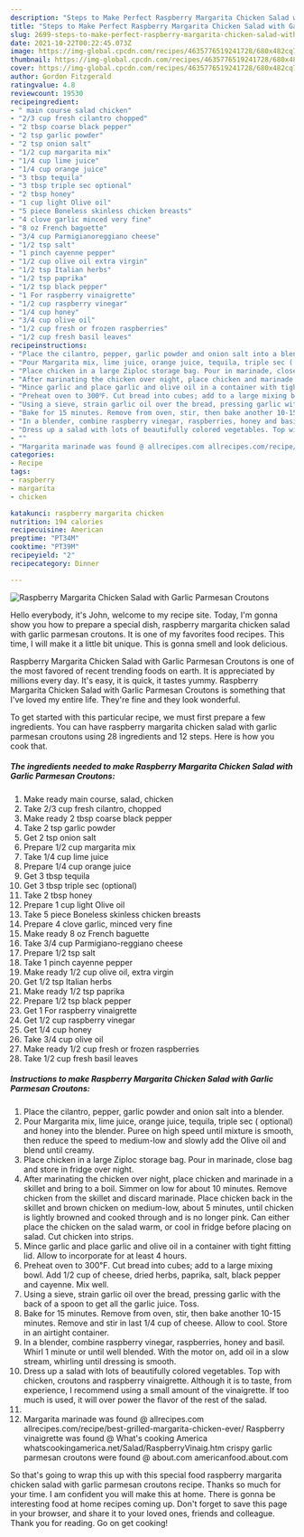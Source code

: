 ```yaml
---
description: "Steps to Make Perfect Raspberry Margarita Chicken Salad with Garlic Parmesan Croutons"
title: "Steps to Make Perfect Raspberry Margarita Chicken Salad with Garlic Parmesan Croutons"
slug: 2699-steps-to-make-perfect-raspberry-margarita-chicken-salad-with-garlic-parmesan-croutons
date: 2021-10-22T00:22:45.073Z
image: https://img-global.cpcdn.com/recipes/4635776519241728/680x482cq70/raspberry-margarita-chicken-salad-with-garlic-parmesan-croutons-recipe-main-photo.jpg
thumbnail: https://img-global.cpcdn.com/recipes/4635776519241728/680x482cq70/raspberry-margarita-chicken-salad-with-garlic-parmesan-croutons-recipe-main-photo.jpg
cover: https://img-global.cpcdn.com/recipes/4635776519241728/680x482cq70/raspberry-margarita-chicken-salad-with-garlic-parmesan-croutons-recipe-main-photo.jpg
author: Gordon Fitzgerald
ratingvalue: 4.8
reviewcount: 19530
recipeingredient:
- " main course salad chicken"
- "2/3 cup fresh cilantro chopped"
- "2 tbsp coarse black pepper"
- "2 tsp garlic powder"
- "2 tsp onion salt"
- "1/2 cup margarita mix"
- "1/4 cup lime juice"
- "1/4 cup orange juice"
- "3 tbsp tequila"
- "3 tbsp triple sec optional"
- "2 tbsp honey"
- "1 cup light Olive oil"
- "5 piece Boneless skinless chicken breasts"
- "4 clove garlic minced very fine"
- "8 oz French baguette"
- "3/4 cup Parmigianoreggiano cheese"
- "1/2 tsp salt"
- "1 pinch cayenne pepper"
- "1/2 cup olive oil extra virgin"
- "1/2 tsp Italian herbs"
- "1/2 tsp paprika"
- "1/2 tsp black pepper"
- "1 For raspberry vinaigrette"
- "1/2 cup raspberry vinegar"
- "1/4 cup honey"
- "3/4 cup olive oil"
- "1/2 cup fresh or frozen raspberries"
- "1/2 cup fresh basil leaves"
recipeinstructions:
- "Place the cilantro, pepper, garlic powder and onion salt into a blender."
- "Pour Margarita mix, lime juice, orange juice, tequila, triple sec ( optional) and honey into the blender. Puree on high speed until mixture is smooth, then reduce the speed to medium-low and slowly add the Olive oil and blend until creamy."
- "Place chicken in a large Ziploc storage bag. Pour in marinade, close bag and store in fridge over night."
- "After marinating the chicken over night, place chicken and marinade in a skillet and bring to a boil. Simmer on low for about 10 minutes. Remove chicken from the skillet and discard marinade. Place chicken back in the skillet and brown chicken on medium-low, about 5 minutes, until chicken is lightly browned and cooked through and is no longer pink. Can either place the chicken on the salad warm, or cool in fridge before placing on salad. Cut chicken into strips."
- "Mince garlic and place garlic and olive oil in a container with tight fitting lid. Allow to incorporate for at least 4 hours."
- "Preheat oven to 300℉. Cut bread into cubes; add to a large mixing bowl. Add 1/2 cup of cheese, dried herbs, paprika, salt, black pepper and cayenne. Mix well."
- "Using a sieve, strain garlic oil over the bread, pressing garlic with the back of a spoon to get all the garlic juice. Toss."
- "Bake for 15 minutes. Remove from oven, stir, then bake another 10-15 minutes. Remove and stir in last 1/4 cup of cheese. Allow to cool. Store in an airtight container."
- "In a blender, combine raspberry vinegar, raspberries, honey and basil. Whirl 1 minute or until well blended. With the motor on, add oil in a slow stream, whirling until dressing is smooth."
- "Dress up a salad with lots of beautifully colored vegetables. Top with chicken, croutons and raspberry vinaigrette. Although it is to taste, from experience, I recommend using a small amount of the vinaigrette. If too much is used, it will over power the flavor of the rest of the salad."
- ""
- "Margarita marinade was found @ allrecipes.com allrecipes.com/recipe/best-grilled-margarita-chicken-ever/                                             Raspberry vinaigrette was found @ What&#39;s cooking America             whatscookingamerica.net/Salad/RaspberryVinaig.htm                                                      crispy garlic parmesan croutons were found @ about.com                                                                                       americanfood.about.com"
categories:
- Recipe
tags:
- raspberry
- margarita
- chicken

katakunci: raspberry margarita chicken 
nutrition: 194 calories
recipecuisine: American
preptime: "PT34M"
cooktime: "PT39M"
recipeyield: "2"
recipecategory: Dinner

---
```



![Raspberry Margarita Chicken Salad with Garlic Parmesan Croutons](https://img-global.cpcdn.com/recipes/4635776519241728/680x482cq70/raspberry-margarita-chicken-salad-with-garlic-parmesan-croutons-recipe-main-photo.jpg)

Hello everybody, it's John, welcome to my recipe site. Today, I'm gonna show you how to prepare a special dish, raspberry margarita chicken salad with garlic parmesan croutons. It is one of my favorites food recipes. This time, I will make it a little bit unique. This is gonna smell and look delicious.

Raspberry Margarita Chicken Salad with Garlic Parmesan Croutons is one of the most favored of recent trending foods on earth. It is appreciated by millions every day. It's easy, it is quick, it tastes yummy. Raspberry Margarita Chicken Salad with Garlic Parmesan Croutons is something that I've loved my entire life. They're fine and they look wonderful.




To get started with this particular recipe, we must first prepare a few ingredients. You can have raspberry margarita chicken salad with garlic parmesan croutons using 28 ingredients and 12 steps. Here is how you cook that.

<!--inarticleads1-->

##### The ingredients needed to make Raspberry Margarita Chicken Salad with Garlic Parmesan Croutons:

1. Make ready  main course, salad, chicken
1. Take 2/3 cup fresh cilantro, chopped
1. Make ready 2 tbsp coarse black pepper
1. Take 2 tsp garlic powder
1. Get 2 tsp onion salt
1. Prepare 1/2 cup margarita mix
1. Take 1/4 cup lime juice
1. Prepare 1/4 cup orange juice
1. Get 3 tbsp tequila
1. Get 3 tbsp triple sec (optional)
1. Take 2 tbsp honey
1. Prepare 1 cup light Olive oil
1. Take 5 piece Boneless skinless chicken breasts
1. Prepare 4 clove garlic, minced very fine
1. Make ready 8 oz French baguette
1. Take 3/4 cup Parmigiano-reggiano cheese
1. Prepare 1/2 tsp salt
1. Take 1 pinch cayenne pepper
1. Make ready 1/2 cup olive oil, extra virgin
1. Get 1/2 tsp Italian herbs
1. Make ready 1/2 tsp paprika
1. Prepare 1/2 tsp black pepper
1. Get 1 For raspberry vinaigrette
1. Get 1/2 cup raspberry vinegar
1. Get 1/4 cup honey
1. Take 3/4 cup olive oil
1. Make ready 1/2 cup fresh or frozen raspberries
1. Take 1/2 cup fresh basil leaves




<!--inarticleads2-->

##### Instructions to make Raspberry Margarita Chicken Salad with Garlic Parmesan Croutons:

1. Place the cilantro, pepper, garlic powder and onion salt into a blender.
1. Pour Margarita mix, lime juice, orange juice, tequila, triple sec ( optional) and honey into the blender. Puree on high speed until mixture is smooth, then reduce the speed to medium-low and slowly add the Olive oil and blend until creamy.
1. Place chicken in a large Ziploc storage bag. Pour in marinade, close bag and store in fridge over night.
1. After marinating the chicken over night, place chicken and marinade in a skillet and bring to a boil. Simmer on low for about 10 minutes. Remove chicken from the skillet and discard marinade. Place chicken back in the skillet and brown chicken on medium-low, about 5 minutes, until chicken is lightly browned and cooked through and is no longer pink. Can either place the chicken on the salad warm, or cool in fridge before placing on salad. Cut chicken into strips.
1. Mince garlic and place garlic and olive oil in a container with tight fitting lid. Allow to incorporate for at least 4 hours.
1. Preheat oven to 300℉. Cut bread into cubes; add to a large mixing bowl. Add 1/2 cup of cheese, dried herbs, paprika, salt, black pepper and cayenne. Mix well.
1. Using a sieve, strain garlic oil over the bread, pressing garlic with the back of a spoon to get all the garlic juice. Toss.
1. Bake for 15 minutes. Remove from oven, stir, then bake another 10-15 minutes. Remove and stir in last 1/4 cup of cheese. Allow to cool. Store in an airtight container.
1. In a blender, combine raspberry vinegar, raspberries, honey and basil. Whirl 1 minute or until well blended. With the motor on, add oil in a slow stream, whirling until dressing is smooth.
1. Dress up a salad with lots of beautifully colored vegetables. Top with chicken, croutons and raspberry vinaigrette. Although it is to taste, from experience, I recommend using a small amount of the vinaigrette. If too much is used, it will over power the flavor of the rest of the salad.
1. 
1. Margarita marinade was found @ allrecipes.com allrecipes.com/recipe/best-grilled-margarita-chicken-ever/                                             Raspberry vinaigrette was found @ What&#39;s cooking America             whatscookingamerica.net/Salad/RaspberryVinaig.htm                                                      crispy garlic parmesan croutons were found @ about.com                                                                                       americanfood.about.com




So that's going to wrap this up with this special food raspberry margarita chicken salad with garlic parmesan croutons recipe. Thanks so much for your time. I am confident you will make this at home. There is gonna be interesting food at home recipes coming up. Don't forget to save this page in your browser, and share it to your loved ones, friends and colleague. Thank you for reading. Go on get cooking!
